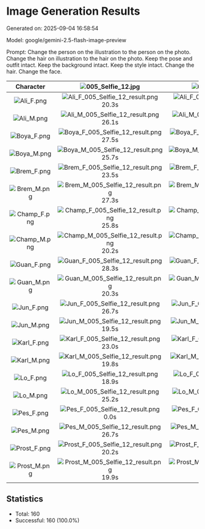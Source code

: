 # Image Generation Results

Generated on: 2025-09-04 16:58:54

Model: google/gemini-2.5-flash-image-preview

Prompt: Change the person on the illustration to the person on the photo. Change the hair on illustration to the hair on the photo. Keep the pose and outfit intact.
Keep the background intact. Keep the style intact. Change the hair. Change the face.

| Character | ![005_Selfie_12.jpg](selfies_samples/005_Selfie_12.jpg) | ![012_Selfie_7.jpg](selfies_samples/012_Selfie_7.jpg) | ![023_Selfie_3.jpg](selfies_samples/023_Selfie_3.jpg) | ![027_Selfie_7.jpg](selfies_samples/027_Selfie_7.jpg) | ![041_Selfie_6.jpg](selfies_samples/041_Selfie_6.jpg) | ![044_Selfie_9.jpg](selfies_samples/044_Selfie_9.jpg) | ![047_Selfie_1.jpg](selfies_samples/047_Selfie_1.jpg) | ![048_Selfie_10.jpg](selfies_samples/048_Selfie_10.jpg) |
|:---:|:---:|:---:|:---:|:---:|:---:|:---:|:---:|:---:|
| ![Ali_F.png](characters/Ali_F.png) | ![Ali_F_005_Selfie_12_result.png](results/Ali_F_005_Selfie_12_result.png)<br>20.3s | ![Ali_F_012_Selfie_7_result.png](results/Ali_F_012_Selfie_7_result.png)<br>27.3s | ![Ali_F_023_Selfie_3_result.png](results/Ali_F_023_Selfie_3_result.png)<br>26.4s | ![Ali_F_027_Selfie_7_result.png](results/Ali_F_027_Selfie_7_result.png)<br>24.0s | ![Ali_F_041_Selfie_6_result.png](results/Ali_F_041_Selfie_6_result.png)<br>23.7s | ![Ali_F_044_Selfie_9_result.png](results/Ali_F_044_Selfie_9_result.png)<br>22.4s | ![Ali_F_047_Selfie_1_result.png](results/Ali_F_047_Selfie_1_result.png)<br>24.2s | ![Ali_F_048_Selfie_10_result.png](results/Ali_F_048_Selfie_10_result.png)<br>23.1s |
| ![Ali_M.png](characters/Ali_M.png) | ![Ali_M_005_Selfie_12_result.png](results/Ali_M_005_Selfie_12_result.png)<br>26.1s | ![Ali_M_012_Selfie_7_result.png](results/Ali_M_012_Selfie_7_result.png)<br>20.1s | ![Ali_M_023_Selfie_3_result.png](results/Ali_M_023_Selfie_3_result.png)<br>21.4s | ![Ali_M_027_Selfie_7_result.png](results/Ali_M_027_Selfie_7_result.png)<br>26.4s | ![Ali_M_041_Selfie_6_result.png](results/Ali_M_041_Selfie_6_result.png)<br>25.8s | ![Ali_M_044_Selfie_9_result.png](results/Ali_M_044_Selfie_9_result.png)<br>20.3s | ![Ali_M_047_Selfie_1_result.png](results/Ali_M_047_Selfie_1_result.png)<br>21.0s | ![Ali_M_048_Selfie_10_result.png](results/Ali_M_048_Selfie_10_result.png)<br>25.6s |
| ![Boya_F.png](characters/Boya_F.png) | ![Boya_F_005_Selfie_12_result.png](results/Boya_F_005_Selfie_12_result.png)<br>27.5s | ![Boya_F_012_Selfie_7_result.png](results/Boya_F_012_Selfie_7_result.png)<br>23.4s | ![Boya_F_023_Selfie_3_result.png](results/Boya_F_023_Selfie_3_result.png)<br>28.1s | ![Boya_F_027_Selfie_7_result.png](results/Boya_F_027_Selfie_7_result.png)<br>24.1s | ![Boya_F_041_Selfie_6_result.png](results/Boya_F_041_Selfie_6_result.png)<br>26.6s | ![Boya_F_044_Selfie_9_result.png](results/Boya_F_044_Selfie_9_result.png)<br>28.0s | ![Boya_F_047_Selfie_1_result.png](results/Boya_F_047_Selfie_1_result.png)<br>25.2s | ![Boya_F_048_Selfie_10_result.png](results/Boya_F_048_Selfie_10_result.png)<br>19.9s |
| ![Boya_M.png](characters/Boya_M.png) | ![Boya_M_005_Selfie_12_result.png](results/Boya_M_005_Selfie_12_result.png)<br>25.7s | ![Boya_M_012_Selfie_7_result.png](results/Boya_M_012_Selfie_7_result.png)<br>26.9s | ![Boya_M_023_Selfie_3_result.png](results/Boya_M_023_Selfie_3_result.png)<br>25.4s | ![Boya_M_027_Selfie_7_result.png](results/Boya_M_027_Selfie_7_result.png)<br>20.4s | ![Boya_M_041_Selfie_6_result.png](results/Boya_M_041_Selfie_6_result.png)<br>18.5s | ![Boya_M_044_Selfie_9_result.png](results/Boya_M_044_Selfie_9_result.png)<br>21.4s | ![Boya_M_047_Selfie_1_result.png](results/Boya_M_047_Selfie_1_result.png)<br>18.9s | ![Boya_M_048_Selfie_10_result.png](results/Boya_M_048_Selfie_10_result.png)<br>25.3s |
| ![Brem_F.png](characters/Brem_F.png) | ![Brem_F_005_Selfie_12_result.png](results/Brem_F_005_Selfie_12_result.png)<br>23.5s | ![Brem_F_012_Selfie_7_result.png](results/Brem_F_012_Selfie_7_result.png)<br>24.1s | ![Brem_F_023_Selfie_3_result.png](results/Brem_F_023_Selfie_3_result.png)<br>26.2s | ![Brem_F_027_Selfie_7_result.png](results/Brem_F_027_Selfie_7_result.png)<br>27.2s | ![Brem_F_041_Selfie_6_result.png](results/Brem_F_041_Selfie_6_result.png)<br>20.9s | ![Brem_F_044_Selfie_9_result.png](results/Brem_F_044_Selfie_9_result.png)<br>27.4s | ![Brem_F_047_Selfie_1_result.png](results/Brem_F_047_Selfie_1_result.png)<br>27.6s | ![Brem_F_048_Selfie_10_result.png](results/Brem_F_048_Selfie_10_result.png)<br>25.1s |
| ![Brem_M.png](characters/Brem_M.png) | ![Brem_M_005_Selfie_12_result.png](results/Brem_M_005_Selfie_12_result.png)<br>27.3s | ![Brem_M_012_Selfie_7_result.png](results/Brem_M_012_Selfie_7_result.png)<br>27.0s | ![Brem_M_023_Selfie_3_result.png](results/Brem_M_023_Selfie_3_result.png)<br>28.4s | ![Brem_M_027_Selfie_7_result.png](results/Brem_M_027_Selfie_7_result.png)<br>26.7s | ![Brem_M_041_Selfie_6_result.png](results/Brem_M_041_Selfie_6_result.png)<br>27.9s | ![Brem_M_044_Selfie_9_result.png](results/Brem_M_044_Selfie_9_result.png)<br>20.5s | ![Brem_M_047_Selfie_1_result.png](results/Brem_M_047_Selfie_1_result.png)<br>25.2s | ![Brem_M_048_Selfie_10_result.png](results/Brem_M_048_Selfie_10_result.png)<br>22.7s |
| ![Champ_F.png](characters/Champ_F.png) | ![Champ_F_005_Selfie_12_result.png](results/Champ_F_005_Selfie_12_result.png)<br>25.8s | ![Champ_F_012_Selfie_7_result.png](results/Champ_F_012_Selfie_7_result.png)<br>25.6s | ![Champ_F_023_Selfie_3_result.png](results/Champ_F_023_Selfie_3_result.png)<br>25.6s | ![Champ_F_027_Selfie_7_result.png](results/Champ_F_027_Selfie_7_result.png)<br>24.4s | ![Champ_F_041_Selfie_6_result.png](results/Champ_F_041_Selfie_6_result.png)<br>23.9s | ![Champ_F_044_Selfie_9_result.png](results/Champ_F_044_Selfie_9_result.png)<br>27.7s | ![Champ_F_047_Selfie_1_result.png](results/Champ_F_047_Selfie_1_result.png)<br>28.2s | ![Champ_F_048_Selfie_10_result.png](results/Champ_F_048_Selfie_10_result.png)<br>25.1s |
| ![Champ_M.png](characters/Champ_M.png) | ![Champ_M_005_Selfie_12_result.png](results/Champ_M_005_Selfie_12_result.png)<br>20.2s | ![Champ_M_012_Selfie_7_result.png](results/Champ_M_012_Selfie_7_result.png)<br>24.4s | ![Champ_M_023_Selfie_3_result.png](results/Champ_M_023_Selfie_3_result.png)<br>23.4s | ![Champ_M_027_Selfie_7_result.png](results/Champ_M_027_Selfie_7_result.png)<br>23.8s | ![Champ_M_041_Selfie_6_result.png](results/Champ_M_041_Selfie_6_result.png)<br>24.7s | ![Champ_M_044_Selfie_9_result.png](results/Champ_M_044_Selfie_9_result.png)<br>20.9s | ![Champ_M_047_Selfie_1_result.png](results/Champ_M_047_Selfie_1_result.png)<br>18.8s | ![Champ_M_048_Selfie_10_result.png](results/Champ_M_048_Selfie_10_result.png) |
| ![Guan_F.png](characters/Guan_F.png) | ![Guan_F_005_Selfie_12_result.png](results/Guan_F_005_Selfie_12_result.png)<br>28.3s | ![Guan_F_012_Selfie_7_result.png](results/Guan_F_012_Selfie_7_result.png)<br>21.3s | ![Guan_F_023_Selfie_3_result.png](results/Guan_F_023_Selfie_3_result.png)<br>26.1s | ![Guan_F_027_Selfie_7_result.png](results/Guan_F_027_Selfie_7_result.png)<br>28.3s | ![Guan_F_041_Selfie_6_result.png](results/Guan_F_041_Selfie_6_result.png)<br>27.4s | ![Guan_F_044_Selfie_9_result.png](results/Guan_F_044_Selfie_9_result.png)<br>21.9s | ![Guan_F_047_Selfie_1_result.png](results/Guan_F_047_Selfie_1_result.png)<br>24.8s | ![Guan_F_048_Selfie_10_result.png](results/Guan_F_048_Selfie_10_result.png)<br>26.4s |
| ![Guan_M.png](characters/Guan_M.png) | ![Guan_M_005_Selfie_12_result.png](results/Guan_M_005_Selfie_12_result.png)<br>20.3s | ![Guan_M_012_Selfie_7_result.png](results/Guan_M_012_Selfie_7_result.png)<br>28.4s | ![Guan_M_023_Selfie_3_result.png](results/Guan_M_023_Selfie_3_result.png)<br>21.4s | ![Guan_M_027_Selfie_7_result.png](results/Guan_M_027_Selfie_7_result.png)<br>0.0s | ![Guan_M_041_Selfie_6_result.png](results/Guan_M_041_Selfie_6_result.png)<br>18.9s | ![Guan_M_044_Selfie_9_result.png](results/Guan_M_044_Selfie_9_result.png)<br>28.1s | ![Guan_M_047_Selfie_1_result.png](results/Guan_M_047_Selfie_1_result.png)<br>19.1s | ![Guan_M_048_Selfie_10_result.png](results/Guan_M_048_Selfie_10_result.png)<br>26.3s |
| ![Jun_F.png](characters/Jun_F.png) | ![Jun_F_005_Selfie_12_result.png](results/Jun_F_005_Selfie_12_result.png)<br>26.7s | ![Jun_F_012_Selfie_7_result.png](results/Jun_F_012_Selfie_7_result.png)<br>21.1s | ![Jun_F_023_Selfie_3_result.png](results/Jun_F_023_Selfie_3_result.png)<br>27.3s | ![Jun_F_027_Selfie_7_result.png](results/Jun_F_027_Selfie_7_result.png)<br>24.1s | ![Jun_F_041_Selfie_6_result.png](results/Jun_F_041_Selfie_6_result.png)<br>22.6s | ![Jun_F_044_Selfie_9_result.png](results/Jun_F_044_Selfie_9_result.png)<br>19.3s | ![Jun_F_047_Selfie_1_result.png](results/Jun_F_047_Selfie_1_result.png)<br>22.1s | ![Jun_F_048_Selfie_10_result.png](results/Jun_F_048_Selfie_10_result.png)<br>23.5s |
| ![Jun_M.png](characters/Jun_M.png) | ![Jun_M_005_Selfie_12_result.png](results/Jun_M_005_Selfie_12_result.png)<br>19.5s | ![Jun_M_012_Selfie_7_result.png](results/Jun_M_012_Selfie_7_result.png)<br>28.2s | ![Jun_M_023_Selfie_3_result.png](results/Jun_M_023_Selfie_3_result.png)<br>21.1s | ![Jun_M_027_Selfie_7_result.png](results/Jun_M_027_Selfie_7_result.png)<br>28.3s | ![Jun_M_041_Selfie_6_result.png](results/Jun_M_041_Selfie_6_result.png)<br>23.8s | ![Jun_M_044_Selfie_9_result.png](results/Jun_M_044_Selfie_9_result.png)<br>21.4s | ![Jun_M_047_Selfie_1_result.png](results/Jun_M_047_Selfie_1_result.png)<br>23.0s | ![Jun_M_048_Selfie_10_result.png](results/Jun_M_048_Selfie_10_result.png)<br>21.9s |
| ![Karl_F.png](characters/Karl_F.png) | ![Karl_F_005_Selfie_12_result.png](results/Karl_F_005_Selfie_12_result.png)<br>23.0s | ![Karl_F_012_Selfie_7_result.png](results/Karl_F_012_Selfie_7_result.png)<br>27.0s | ![Karl_F_023_Selfie_3_result.png](results/Karl_F_023_Selfie_3_result.png)<br>20.3s | ![Karl_F_027_Selfie_7_result.png](results/Karl_F_027_Selfie_7_result.png)<br>23.7s | ![Karl_F_041_Selfie_6_result.png](results/Karl_F_041_Selfie_6_result.png)<br>26.3s | ![Karl_F_044_Selfie_9_result.png](results/Karl_F_044_Selfie_9_result.png)<br>20.7s | ![Karl_F_047_Selfie_1_result.png](results/Karl_F_047_Selfie_1_result.png)<br>24.4s | ![Karl_F_048_Selfie_10_result.png](results/Karl_F_048_Selfie_10_result.png)<br>24.7s |
| ![Karl_M.png](characters/Karl_M.png) | ![Karl_M_005_Selfie_12_result.png](results/Karl_M_005_Selfie_12_result.png)<br>19.8s | ![Karl_M_012_Selfie_7_result.png](results/Karl_M_012_Selfie_7_result.png)<br>25.1s | ![Karl_M_023_Selfie_3_result.png](results/Karl_M_023_Selfie_3_result.png)<br>20.0s | ![Karl_M_027_Selfie_7_result.png](results/Karl_M_027_Selfie_7_result.png)<br>18.9s | ![Karl_M_041_Selfie_6_result.png](results/Karl_M_041_Selfie_6_result.png)<br>0.0s | ![Karl_M_044_Selfie_9_result.png](results/Karl_M_044_Selfie_9_result.png)<br>21.9s | ![Karl_M_047_Selfie_1_result.png](results/Karl_M_047_Selfie_1_result.png)<br>23.9s | ![Karl_M_048_Selfie_10_result.png](results/Karl_M_048_Selfie_10_result.png)<br>25.9s |
| ![Lo_F.png](characters/Lo_F.png) | ![Lo_F_005_Selfie_12_result.png](results/Lo_F_005_Selfie_12_result.png)<br>18.9s | ![Lo_F_012_Selfie_7_result.png](results/Lo_F_012_Selfie_7_result.png)<br>20.9s | ![Lo_F_023_Selfie_3_result.png](results/Lo_F_023_Selfie_3_result.png)<br>25.3s | ![Lo_F_027_Selfie_7_result.png](results/Lo_F_027_Selfie_7_result.png)<br>28.2s | ![Lo_F_041_Selfie_6_result.png](results/Lo_F_041_Selfie_6_result.png)<br>22.4s | ![Lo_F_044_Selfie_9_result.png](results/Lo_F_044_Selfie_9_result.png)<br>21.1s | ![Lo_F_047_Selfie_1_result.png](results/Lo_F_047_Selfie_1_result.png)<br>26.9s | ![Lo_F_048_Selfie_10_result.png](results/Lo_F_048_Selfie_10_result.png)<br>21.8s |
| ![Lo_M.png](characters/Lo_M.png) | ![Lo_M_005_Selfie_12_result.png](results/Lo_M_005_Selfie_12_result.png)<br>25.2s | ![Lo_M_012_Selfie_7_result.png](results/Lo_M_012_Selfie_7_result.png)<br>0.0s | ![Lo_M_023_Selfie_3_result.png](results/Lo_M_023_Selfie_3_result.png)<br>19.8s | ![Lo_M_027_Selfie_7_result.png](results/Lo_M_027_Selfie_7_result.png)<br>26.3s | ![Lo_M_041_Selfie_6_result.png](results/Lo_M_041_Selfie_6_result.png)<br>0.0s | ![Lo_M_044_Selfie_9_result.png](results/Lo_M_044_Selfie_9_result.png)<br>0.0s | ![Lo_M_047_Selfie_1_result.png](results/Lo_M_047_Selfie_1_result.png)<br>25.7s | ![Lo_M_048_Selfie_10_result.png](results/Lo_M_048_Selfie_10_result.png)<br>26.0s |
| ![Pes_F.png](characters/Pes_F.png) | ![Pes_F_005_Selfie_12_result.png](results/Pes_F_005_Selfie_12_result.png)<br>0.0s | ![Pes_F_012_Selfie_7_result.png](results/Pes_F_012_Selfie_7_result.png)<br>18.5s | ![Pes_F_023_Selfie_3_result.png](results/Pes_F_023_Selfie_3_result.png)<br>20.2s | ![Pes_F_027_Selfie_7_result.png](results/Pes_F_027_Selfie_7_result.png)<br>22.2s | ![Pes_F_041_Selfie_6_result.png](results/Pes_F_041_Selfie_6_result.png)<br>0.0s | ![Pes_F_044_Selfie_9_result.png](results/Pes_F_044_Selfie_9_result.png)<br>0.0s | ![Pes_F_047_Selfie_1_result.png](results/Pes_F_047_Selfie_1_result.png)<br>0.0s | ![Pes_F_048_Selfie_10_result.png](results/Pes_F_048_Selfie_10_result.png)<br>21.2s |
| ![Pes_M.png](characters/Pes_M.png) | ![Pes_M_005_Selfie_12_result.png](results/Pes_M_005_Selfie_12_result.png)<br>26.7s | ![Pes_M_012_Selfie_7_result.png](results/Pes_M_012_Selfie_7_result.png)<br>18.6s | ![Pes_M_023_Selfie_3_result.png](results/Pes_M_023_Selfie_3_result.png)<br>25.7s | ![Pes_M_027_Selfie_7_result.png](results/Pes_M_027_Selfie_7_result.png)<br>0.0s | ![Pes_M_041_Selfie_6_result.png](results/Pes_M_041_Selfie_6_result.png)<br>0.0s | ![Pes_M_044_Selfie_9_result.png](results/Pes_M_044_Selfie_9_result.png)<br>0.0s | ![Pes_M_047_Selfie_1_result.png](results/Pes_M_047_Selfie_1_result.png)<br>24.1s | ![Pes_M_048_Selfie_10_result.png](results/Pes_M_048_Selfie_10_result.png)<br>0.0s |
| ![Prost_F.png](characters/Prost_F.png) | ![Prost_F_005_Selfie_12_result.png](results/Prost_F_005_Selfie_12_result.png)<br>20.2s | ![Prost_F_012_Selfie_7_result.png](results/Prost_F_012_Selfie_7_result.png)<br>27.0s | ![Prost_F_023_Selfie_3_result.png](results/Prost_F_023_Selfie_3_result.png)<br>25.3s | ![Prost_F_027_Selfie_7_result.png](results/Prost_F_027_Selfie_7_result.png)<br>22.1s | ![Prost_F_041_Selfie_6_result.png](results/Prost_F_041_Selfie_6_result.png)<br>25.0s | ![Prost_F_044_Selfie_9_result.png](results/Prost_F_044_Selfie_9_result.png)<br>0.0s | ![Prost_F_047_Selfie_1_result.png](results/Prost_F_047_Selfie_1_result.png)<br>21.2s | ![Prost_F_048_Selfie_10_result.png](results/Prost_F_048_Selfie_10_result.png)<br>19.6s |
| ![Prost_M.png](characters/Prost_M.png) | ![Prost_M_005_Selfie_12_result.png](results/Prost_M_005_Selfie_12_result.png)<br>19.9s | ![Prost_M_012_Selfie_7_result.png](results/Prost_M_012_Selfie_7_result.png)<br>27.8s | ![Prost_M_023_Selfie_3_result.png](results/Prost_M_023_Selfie_3_result.png)<br>25.0s | ![Prost_M_027_Selfie_7_result.png](results/Prost_M_027_Selfie_7_result.png)<br>27.5s | ![Prost_M_041_Selfie_6_result.png](results/Prost_M_041_Selfie_6_result.png)<br>26.3s | ![Prost_M_044_Selfie_9_result.png](results/Prost_M_044_Selfie_9_result.png)<br>21.7s | ![Prost_M_047_Selfie_1_result.png](results/Prost_M_047_Selfie_1_result.png)<br>23.0s | ![Prost_M_048_Selfie_10_result.png](results/Prost_M_048_Selfie_10_result.png)<br>28.4s |

## Statistics

- Total: 160
- Successful: 160 (100.0%)
